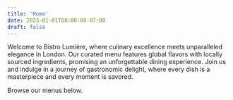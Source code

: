 ```yaml
---
title: 'Home'
date: 2023-01-01T08:00:00-07:00
draft: false
---
```

Welcome to Bistro Lumière, where culinary excellence meets unparalleled elegance in London. Our curated menu features global flavors with locally sourced ingredients, promising an unforgettable dining experience. Join us and indulge in a journey of gastronomic delight, where every dish is a masterpiece and every moment is savored.

Browse our menus below.